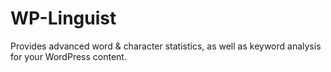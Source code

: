 WP-Linguist
===========

Provides advanced word &amp; character statistics, as well as keyword analysis for your WordPress content.
